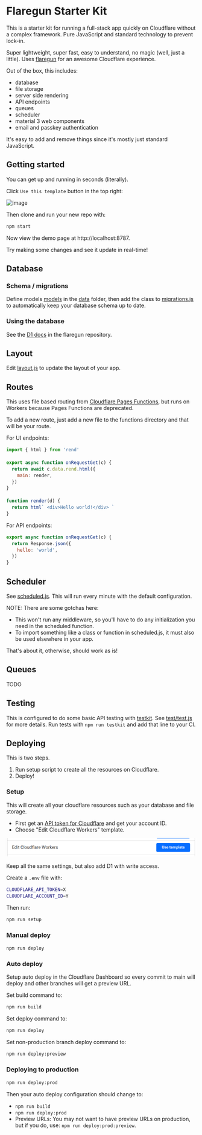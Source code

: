 # Flaregun Starter Kit

This is a starter kit for running a full-stack app quickly on Cloudflare without a complex framework. Pure JavaScript and standard technology to prevent lock-in.

Super lightweight, super fast, easy to understand, no magic (well, just a little). Uses [flaregun](https://github.com/treeder/flaregun) for an awesome Cloudflare experience.

Out of the box, this includes:

- database
- file storage
- server side rendering
- API endpoints
- queues
- scheduler
- material 3 web components
- email and passkey authentication

It's easy to add and remove things since it's mostly just standard JavaScript.

## Getting started

You can get up and running in seconds (literally).

Click `Use this template` button in the top right:

<img width="182" height="124" alt="image" src="https://github.com/user-attachments/assets/cc9dfd42-8add-4e7a-9ba9-38b0107d268b" />

Then clone and run your new repo with:

```sh
npm start
```

Now view the demo page at http://localhost:8787.

Try making some changes and see it update in real-time!

## Database

### Schema / migrations

Define models [models](https://github.com/treeder/models) in the [data](./functions/data) folder, then add the class to [migrations.js](./functions/data/migrations.js) to automatically keep your database schema up to date.

### Using the database

See the [D1 docs](https://github.com/treeder/flaregun/blob/main/README.md#d1-sqlite-database) in the flaregun repository.

## Layout

Edit [layout.js](./functions/layout.js) to update the layout of your app.

## Routes

This uses file based routing from [Cloudflare Pages Functions](https://developers.cloudflare.com/pages/functions/routing/), but runs on Workers because Pages Functions are deprecated.

To add a new route, just add a new file to the functions directory and that will be your route.

For UI endpoints:

```js
import { html } from 'rend'

export async function onRequestGet(c) {
  return await c.data.rend.html({
    main: render,
  })
}

function render(d) {
  return html` <div>Hello world!</div> `
}
```

For API endpoints:

```js
export async function onRequestGet(c) {
  return Response.json({
    hello: 'world',
  })
}
```

## Scheduler

See [scheduled.js](functions/scheduled.js). This will run every minute with the default configuration.

NOTE: There are some gotchas here:

- This won't run any middleware, so you'll have to do any initialization you need in the scheduled function.
- To import something like a class or function in scheduled.js, it must also be used elsewhere in your app.

That's about it, otherwise, should work as is!

## Queues

TODO

## Testing

This is configured to do some basic API testing with [testkit](https://github.com/treeder/testkit). See [test/test.js](test/test/js) for more details. Run tests with `npm run testkit` and add that line to your CI.

## Deploying

This is two steps.

1. Run setup script to create all the resources on Cloudflare.
2. Deploy!

### Setup

This will create all your cloudflare resources such as your database and file storage.

- First get an [API token for Cloudflare](https://developers.cloudflare.com/fundamentals/api/get-started/create-token/) and get your account ID.
- Choose "Edit Cloudflare Workers" template.

![alt text](docs/images/image.png)

Keep all the same settings, but also add D1 with write access.

Create a `.env` file with:

```sh
CLOUDFLARE_API_TOKEN=X
CLOUDFLARE_ACCOUNT_ID=Y
```

Then run:

```sh
npm run setup
```

### Manual deploy

```sh
npm run deploy
```

### Auto deploy

Setup auto deploy in the Cloudflare Dashboard so every commit to main will deploy and other
branches will get a preview URL.

Set build command to:

```sh
npm run build
```

Set deploy command to:

```sh
npm run deploy
```

Set non-production branch deploy command to:

```sh
npm run deploy:preview
```

### Deploying to production

```sh
npm run deploy:prod
```

Then your auto deploy configuration should change to:

- `npm run build`
- `npm run deploy:prod`
- Preview URLs: You may not want to have preview URLs on production, but if you do, use: `npm run deploy:prod:preview`.
